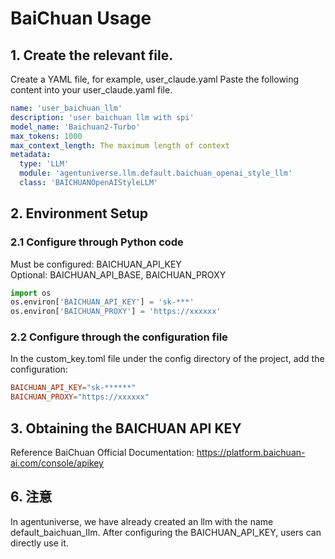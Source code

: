 # BaiChuan Usage
## 1. Create the relevant file.
Create a YAML file, for example, user_claude.yaml
Paste the following content into your user_claude.yaml file.
```yaml
name: 'user_baichuan_llm'
description: 'user baichuan llm with spi'
model_name: 'Baichuan2-Turbo'
max_tokens: 1000
max_context_length: The maximum length of context
metadata:
  type: 'LLM'
  module: 'agentuniverse.llm.default.baichuan_openai_style_llm'
  class: 'BAICHUANOpenAIStyleLLM'
```
## 2. Environment Setup
### 2.1 Configure through Python code
Must be configured: BAICHUAN_API_KEY  
Optional: BAICHUAN_API_BASE, BAICHUAN_PROXY
```python
import os
os.environ['BAICHUAN_API_KEY'] = 'sk-***'
os.environ['BAICHUAN_PROXY'] = 'https://xxxxxx'
```
### 2.2 Configure through the configuration file
In the custom_key.toml file under the config directory of the project, add the configuration:
```toml
BAICHUAN_API_KEY="sk-******"
BAICHUAN_PROXY="https://xxxxxx"
```
## 3. Obtaining the BAICHUAN API KEY
Reference BaiChuan Official Documentation: https://platform.baichuan-ai.com/console/apikey

## 6. 注意
In agentuniverse, we have already created an llm with the name default_baichuan_llm. After configuring the BAICHUAN_API_KEY, users can directly use it.

